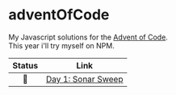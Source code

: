 # adventOfCode

My Javascript solutions for the [Advent of Code](https://adventofcode.com/).  
This year i'll try myself on NPM.  

| Status | Link                                                              |
| :----: | ----------------------------------------------------------------- |
|   🎄    | [Day 1: Sonar Sweep](/Day-01-Sonar-Sweep)                         |